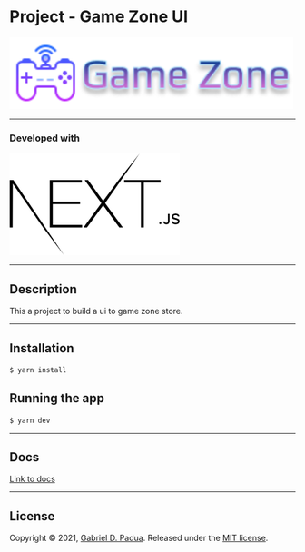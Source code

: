 # Project - Game Zone UI

<div>
  <img src="./docs/game_zone.png" width="500" />
<div>

---

### Developed with

<div>
    <img src="./docs/next.png" width="300"/>
</div>

---
## Description

This a project to build a ui to game zone store.

---
## Installation

```bash
$ yarn install
```

## Running the app

```bash
$ yarn dev
```

---

## Docs 

[Link to docs](https://crystalline-prawn-41e.notion.site/Documenta-o-completa-d411aff697de488dafcccdc5bde9b1a7)

---
## License

Copyright © 2021, [Gabriel D. Padua](https://github.com/gabrielDpadua21).
Released under the [MIT license](LICENSE).
